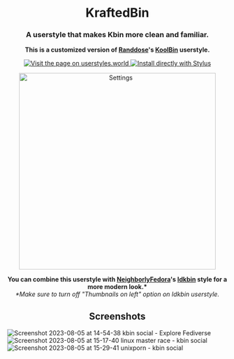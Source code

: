 <h1 align="center">
KraftedBin
</h1>
<h3 align="center">
A userstyle that makes Kbin more clean and familiar.
</h3>
<p align="center">
<b>This is a customized version of <a href="https://userstyles.world/user/Randdose">Randdose</a>'s  <a href="https://userstyles.world/style/10315/koolbin">KoolBin</a> userstyle.</b></p>

<p align="center">
    <a href="https://userstyles.world/style/11353/kraftedbin">
    <img alt="Visit the page on userstyles.world" src="https://img.shields.io/badge/Visit%20the%20page%20on-userstyles.world-00adad.svg"/>
  </a>
  <a href="https://userstyles.world/api/style/11353.user.css">
    <img alt="Install directly with Stylus" src="https://img.shields.io/badge/Install%20directly%20with-Stylus-00adad.svg"/>
  </a>

<p align="center">

<img src="https://github.com/ThakshilaDamsak/KraftedBin/assets/95128171/c7697cbb-2fbd-41c5-aee6-4500d5cc21b5" alt="Settings" width="450" />
 </p>
 
<p align="center">
<b>You can combine this userstyle with <a href="https://userstyles.world/user/NeighborlyFedora">NeighborlyFedora</a>'s  <a href="https://userstyles.world/style/10478/idkbin">Idkbin</a> style for a more modern look.*</b>
  <br>
  <i>*Make sure to turn off "Thumbnails on left" option on Idkbin userstyle.</i>
</p>



<h2 align="center">
Screenshots
</h2>

![Screenshot 2023-08-05 at 14-54-38 kbin social - Explore Fediverse](https://github.com/ThakshilaDamsak/KraftedBin/assets/95128171/ddc36c0f-9e36-4fe3-8bb9-e8244f4b3c66)
![Screenshot 2023-08-05 at 15-17-40 linux master race - kbin social](https://github.com/ThakshilaDamsak/KraftedBin/assets/95128171/e23e0acf-6066-4671-9ccb-f7e1b15303fe)
![Screenshot 2023-08-05 at 15-29-41 unixporn - kbin social](https://github.com/ThakshilaDamsak/KraftedBin/assets/95128171/7cdbfc6d-149c-4bbe-8299-1d5083ccbadb)
